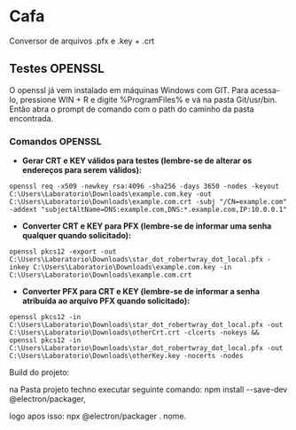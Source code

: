 # Cafa
Conversor de arquivos .pfx e .key + .crt


## Testes OPENSSL

O openssl já vem instalado em máquinas Windows com GIT. Para acessa-lo, pressione WIN + R e digite %ProgramFiles% e vá na pasta Git/usr/bin. Então abra o prompt de comando com o path do caminho da pasta encontrada.
### Comandos OPENSSL
- **Gerar CRT e KEY válidos para testes (lembre-se de alterar os endereços para serem válidos):**
```
openssl req -x509 -newkey rsa:4096 -sha256 -days 3650 -nodes -keyout C:\Users\Laboratorio\Downloads\example.com.key -out C:\Users\Laboratorio\Downloads\example.com.crt -subj "/CN=example.com" -addext "subjectAltName=DNS:example.com,DNS:*.example.com,IP:10.0.0.1"
```

- **Converter CRT e KEY para PFX (lembre-se de informar uma senha qualquer quando solicitado):** 
```
openssl pkcs12 -export -out C:\Users\Laboratorio\Downloads\star_dot_robertwray_dot_local.pfx -inkey C:\Users\Laboratorio\Downloads\example.com.key -in C:\Users\Laboratorio\Downloads\example.com.crt
```

- **Converter PFX para CRT e KEY (lembre-se de informar a senha atribuída ao arquivo PFX quando solicitado):**
```
openssl pkcs12 -in C:\Users\Laboratorio\Downloads\star_dot_robertwray_dot_local.pfx -out C:\Users\Laboratorio\Downloads\otherCrt.crt -clcerts -nokeys && openssl pkcs12 -in C:\Users\Laboratorio\Downloads\star_dot_robertwray_dot_local.pfx -out C:\Users\Laboratorio\Downloads\otherKey.key -nocerts -nodes
```

Build do projeto:

na Pasta projeto techno executar seguinte comando: npm install --save-dev @electron/packager,

logo apos isso: npx @electron/packager . nome.
